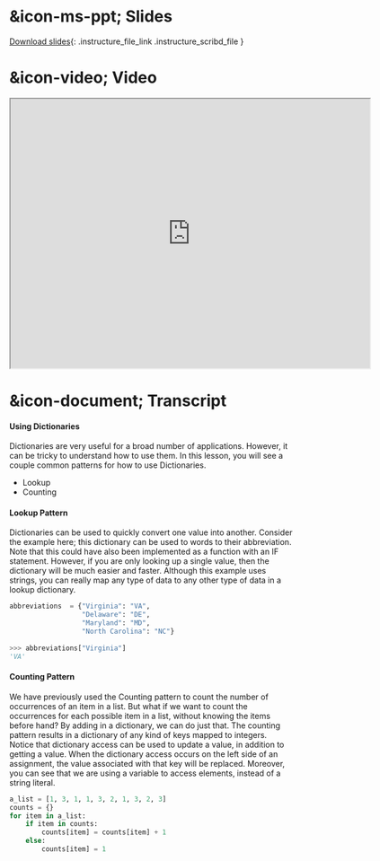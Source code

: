 # &icon-ms-ppt; Slides

[Download slides](https://udel.instructure.com/files/77779179/download){: .instructure_file_link .instructure_scribd_file }

# &icon-video; Video

<iframe style="width: 640px; height: 480px;" width="300" height="150" allowfullscreen="allowfullscreen" webkitallowfullscreen="webkitallowfullscreen" mozallowfullscreen="mozallowfullscreen"
title="Introduction.pdf"
src="https://www.youtube.com/embed/yjp04tHak-4?feature=oembed&amp;rel=0" 
></iframe>

# &icon-document; Transcript

#### Using Dictionaries
Dictionaries are very useful for a broad number of applications.
However, it can be tricky to understand how to use them.
In this lesson, you will see a couple common patterns for how to use Dictionaries.

* Lookup
* Counting

#### Lookup Pattern

Dictionaries can be used to quickly convert one value into another.
Consider the example here; this dictionary can be used to words to their abbreviation.
Note that this could have also been implemented as a function with an IF statement.
However, if you are only looking up a single value, then the dictionary will be much easier and faster.
Although this example uses strings, you can really map any type of data to any other type of data in a lookup dictionary.

```python
abbreviations  = {"Virginia": "VA", 
                  "Delaware": "DE", 
                  "Maryland": "MD",
                  "North Carolina": "NC"}
                  
>>> abbreviations["Virginia"]
'VA'
```

#### Counting Pattern

We have previously used the Counting pattern to count the number of occurrences of an item in a list.
But what if we want to count the occurrences for each possible item in a list, without knowing the items before hand?
By adding in a dictionary, we can do just that.
The counting pattern results in a dictionary of any kind of keys mapped to integers.
Notice that dictionary access can be used to update a value, in addition to getting a value.
When the dictionary access occurs on the left side of an assignment, the value associated with that key will be replaced.
Moreover, you can see that we are using a variable to access elements, instead of a string literal.

```python
a_list = [1, 3, 1, 1, 3, 2, 1, 3, 2, 3]
counts = {}
for item in a_list:
    if item in counts:
        counts[item] = counts[item] + 1
    else:
        counts[item] = 1
```
